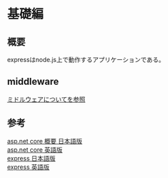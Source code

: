 # 基礎編

## 概要

expressはnode.js上で動作するアプリケーションである。

## middleware
[ミドルウェアについてを参照](https://expressjs.com/ja/guide/using-middleware.html)

## 参考

[asp.net core 概要 日本語版][*1]  
[asp.net core 英語版][*2]  
[express 日本語版][*3]  
[express 英語版][*4]  

[*1]:http://qiita.com/tkiryu/items/e1d7fe62642fcc67cf47
[*2]:https://docs.microsoft.com/ja-jp/aspnet/core/fundamentals/
[*3]:https://expressjs.com/ja/
[*4]:https://expressjs.com/en/